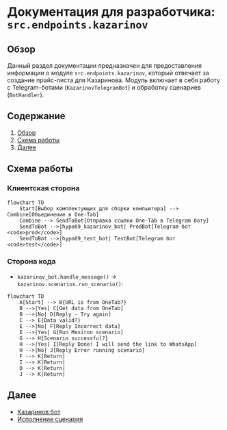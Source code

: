 # Документация для разработчика: `src.endpoints.kazarinov`

## Обзор

Данный раздел документации предназначен для предоставления информации о модуле `src.endpoints.kazarinov`, который отвечает за создание прайс-листа для Казаринова. Модуль включает в себя работу с Telegram-ботами (`KazarinovTelegramBot`) и обработку сценариев (`BotHandler`).

## Содержание

1.  [Обзор](#обзор)
2.  [Схема работы](#схема-работы)
3.  [Далее](#далее)

## Схема работы

### Клиентская сторона

```mermaid
flowchart TD
    Start[Выбор комплектующих для сборки компьютера] --> Combine[Объединение в One-Tab]
    Combine --> SendToBot{Отправка ссылки One-Tab в Telegram боту}
    SendToBot -->|hypo69_kazarinov_bot| ProdBot[Telegram бот <code>prod</code>]
    SendToBot -->|hypo69_test_bot| TestBot[Telegram бот <code>test</code>]
```

### Сторона кода

-   `kazarinov_bot.handle_message()` -> `kazarinov.scenarios.run_scenario()`:

```mermaid
flowchart TD
    A[Start] --> B{URL is from OneTab?}
    B -->|Yes| C[Get data from OneTab]
    B -->|No| D[Reply - Try again]
    C --> E{Data valid?}
    E -->|No| F[Reply Incorrect data]
    E -->|Yes| G[Run Mexiron scenario]
    G --> H{Scenario successful?}
    H -->|Yes| I[Reply Done! I will send the link to WhatsApp]
    H -->|No| J[Reply Error running scenario]
    F --> K[Return]
    I --> K[Return]
    D --> K[Return]
    J --> K[Return]
```

## Далее

-   [Казаринов бот](https://github.com/hypo69/hypotez/blob/master/src/endpoints/kazarinov/kazarinov_bot.ru.md)
-   [Исполнение сценария](https://github.com/hypo69/hypotez/blob/master/src/endpoints/kazarinov/scenarios/readme.ru.md)